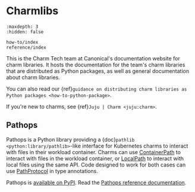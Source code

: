 # Charmlibs

```{toctree}
:maxdepth: 3
:hidden: false

how-to/index
reference/index
```

This is the Charm Tech team at Canonical's documentation website for charm libraries.
It hosts the documentation for the team's charm libraries that are distributed as Python packages,
as well as general documentation about charm libraries.

You can also read our {ref}`guidance on distributing charm libraries as Python packages <how-to-python-package>`.

If you're new to charms, see {ref}`Juju | Charm <juju:charm>`.

## Pathops

Pathops is a Python library providing
a {doc}`pathlib <python:library/pathlib>`-like interface
for Kubernetes charms
to interact with files in their workload container.
Charms can use [ContainerPath](pathops.ContainerPath) to interact with files in the workload container,
or [LocalPath](pathops.LocalPath) to interact with local files using the same API.
Code designed to work for both cases can use [PathProtocol](pathops.PathProtocol) in type annotations.

Pathops is [available on PyPI](https://pypi.org/project/charmlibs-pathops). Read the [Pathops reference documentation](pathops).
